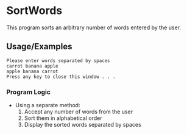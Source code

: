 # SortWords

This program sorts an arbitrary number of words entered by the user.

## Usage/Examples

```
Please enter words separated by spaces
carrot banana apple
apple banana carrot
Press any key to close this window . . .
```

### Program Logic

- Using a separate method:
  1. Accept any number of words from the user
  2. Sort them in alphabetical order
  3. Display the sorted words separated by spaces

